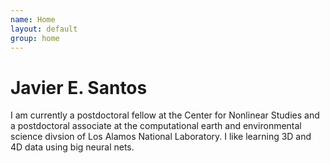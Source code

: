 ```yaml
---
name: Home
layout: default
group: home
---
```




<h1 class="text-center">Javier E. Santos</h1>

<p class="lead text-justify">
I am currently a postdoctoral fellow at the Center for Nonlinear Studies and a postdoctoral associate at the computational earth and environmental science divsion of Los Alamos National Laboratory. I like learning 3D and 4D data using big neural nets.
  

</p>
